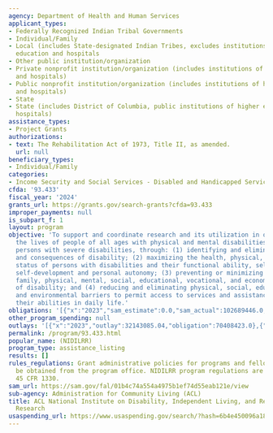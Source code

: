 ```yaml
---
agency: Department of Health and Human Services
applicant_types:
- Federally Recognized Indian Tribal Governments
- Individual/Family
- Local (includes State-designated Indian Tribes, excludes institutions of higher
  education and hospitals
- Other public institution/organization
- Private nonprofit institution/organization (includes institutions of higher education
  and hospitals)
- Public nonprofit institution/organization (includes institutions of higher education
  and hospitals)
- State
- State (includes District of Columbia, public institutions of higher education and
  hospitals)
assistance_types:
- Project Grants
authorizations:
- text: The Rehabilitation Act of 1973, Title II, as amended.
  url: null
beneficiary_types:
- Individual/Family
categories:
- Income Security and Social Services - Disabled and Handicapped Services
cfda: '93.433'
fiscal_year: '2024'
grants_url: https://grants.gov/search-grants?cfda=93.433
improper_payments: null
is_subpart_f: 1
layout: program
objective: 'To support and coordinate research and its utilization in order to improve
  the lives of people of all ages with physical and mental disabilities, especially
  persons with severe disabilities, through: (1) identifying and eliminating causes
  and consequences of disability; (2) maximizing the health, physical, and emotional
  status of persons with disabilities and their functional ability, self- sufficiency,
  self-development and personal autonomy; (3) preventing or minimizing personal and
  family, physical, mental, social, educational, vocational, and economic effects
  of disability; and (4) reducing and eliminating physical, social, educational, vocational,
  and environmental barriers to permit access to services and assistance and to use
  their abilities in daily life.'
obligations: '[{"x":"2023","sam_estimate":0.0,"sam_actual":102689446.0,"usa_spending_actual":112801996.74},{"x":"2024","sam_estimate":0.0,"sam_actual":0.0,"usa_spending_actual":111888726.08},{"x":"2025","sam_estimate":0.0,"sam_actual":0.0,"usa_spending_actual":61572603.01}]'
other_program_spending: null
outlays: '[{"x":"2023","outlay":32143085.04,"obligation":70408423.0},{"x":"2024","outlay":7818501.34,"obligation":29685579.61},{"x":"2025","outlay":52914.76,"obligation":3810510.34}]'
permalink: /program/93.433.html
popular_name: (NIDILRR)
program_type: assistance_listing
results: []
rules_regulations: Grant administrative policies for programs and fellowships may
  be obtained from the program office. NIDILRR program regulations are contained in
  45 CFR 1330.
sam_url: https://sam.gov/fal/01b4c74a554a4975b1ef74d55eab121e/view
sub-agency: Administration for Community Living (ACL)
title: ACL National Institute on Disability, Independent Living, and Rehabilitation
  Research
usaspending_url: https://www.usaspending.gov/search/?hash=6b4e450096a18792d4f6f1d07883d736
---
```

